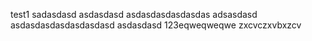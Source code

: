 test1
sadasdasd
asdasdasd
asdasdasdasdasdas
adsasdasd
asdasdasdasdasdasdasd
asdasdasd
123eqweqweqwe
zxcvczxvbxzcv

